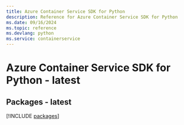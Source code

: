```yaml
---
title: Azure Container Service SDK for Python
description: Reference for Azure Container Service SDK for Python
ms.date: 09/16/2024
ms.topic: reference
ms.devlang: python
ms.service: containerservice
---
```

# Azure Container Service SDK for Python - latest
## Packages - latest
[!INCLUDE [packages](container-service-index.md)]